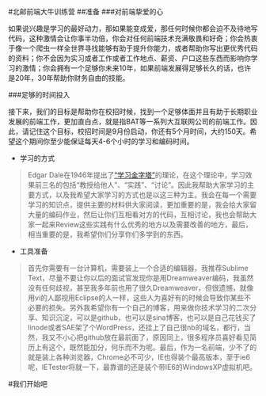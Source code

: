 #北邮前端大牛训练营
##准备
###对前端挚爱的心

如果说兴趣是学习的最好动力，那如果能变成爱，那任何时候你都会迫不及待地写代码，这种激情会让你事半功倍，你会对任何前端技术充满敬畏和好奇；你会热衷于像一个爬虫一样全世界寻找能够有助于提升你能力，或者帮助你写出更优秀代码的资料；你不会因为实习或者工作或者工作地点、薪资、户口这些东西而影响你学习的激情；你会拥有一个足够你未来10年，如果前端发展得足够长久的话，也许是20年，30年帮助你财务自由的技能。

###足够的时间投入

接下来，我们的目标是帮助你在校招时候，找到一个足够体面并且有助于长期职业发展的前端工作，更加直白点，就是指BAT等一系列大互联网公司的前端工作。因此，请记住这个目标，校招时间是9月份启动，你还有5个月时间，大约150天。希望这个期间你至少能保证每天4-6个小时的学习和编码时间。
* 学习的方式
> Edgar Dale在1946年提出了[“学习金字塔”](http://jhxx.jbedu.net/images/uploadfiles/20110428080042_new.JPG)的理论，在这个理论中，学习效果前三名的包括“教授给他人”、“实践”、“讨论”。因此我帮助大家学习的主要方式，以及我希望大家学习的方式也是以这三种为主。我会在每一个需要学习的知识点，提供主要的材料供大家阅读，更加重要的是，我会给大家留大量的编码作业，然后让你们互相看对方的代码，互相讨论，我也会帮助大家一起来Review这些实践有什么优秀的地方以及需要改善的地方，最后，相当重要的是，我希望你们分享你们多学到的东西。
* 工具准备
> 首先你需要有一台计算机，需要装上一个合适的编辑器，我推荐Sublime Text，尽量不要让你以后的面试官发现你是用Dreamweaver编码，我虽然没有任何歧视，甚至我多年前也用了很久Dreamweaver，但很遗憾，就像用vi的人鄙视用Eclipse的人一样，这些人为喜好有的时候会导致你某些不必要的损失。另外我希望你有一个自己的博客，用来做你技术学习的二次分享、知识沉淀，可以是github，也可以是sina博客，也可以是自己花钱买了linode或者SAE架了个WordPress，还挂上了自己很nb的域名，都行，当然，我又不小心把github放在最前面了，原因同上，很多程序员喜好看见简历上有这个，既然能加分，何乐而不为呢。最后，作为一名前端，少不了的就是装上各种浏览器，Chrome必不可少，IE也得装个最高版本，至于ie6呢，IETester将就一下，最靠谱的还是装个带IE6的WindowsXP虚拟机吧。

#我们开始吧